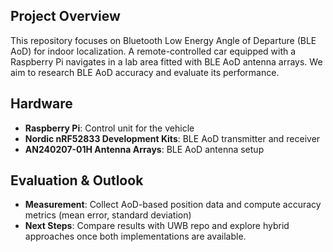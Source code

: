## Project Overview
This repository focuses on Bluetooth Low Energy Angle of Departure (BLE AoD) for indoor localization. A remote-controlled car equipped with a Raspberry Pi navigates in a lab area fitted with BLE AoD antenna arrays. We aim to research BLE AoD accuracy and evaluate its performance.

## Hardware

- **Raspberry Pi**: Control unit for the vehicle
- **Nordic nRF52833 Development Kits**: BLE AoD transmitter and receiver
- **AN240207-01H Antenna Arrays**: BLE AoD antenna setup


## Evaluation & Outlook
- **Measurement**: Collect AoD-based position data and compute accuracy metrics (mean error, standard deviation)
- **Next Steps**: Compare results with UWB repo and explore hybrid approaches once both implementations are available.
